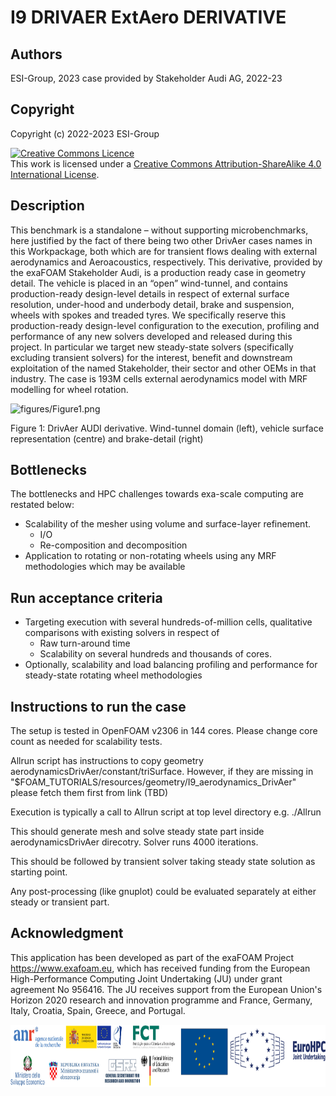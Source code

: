 # I9 DRIVAER ExtAero DERIVATIVE


## Authors
ESI-Group, 2023
case provided by Stakeholder Audi AG, 2022-23


## Copyright
Copyright (c) 2022-2023 ESI-Group

<a rel="license" href="http://creativecommons.org/licenses/by-sa/4.0/"><img alt="Creative Commons Licence" style="border-width:0" src="https://i.creativecommons.org/l/by-sa/4.0/88x31.png" /></a><br />This work is licensed under a <a rel="license" href="http://creativecommons.org/licenses/by-sa/4.0/">Creative Commons Attribution-ShareAlike 4.0 International License</a>.


## Description
This benchmark is a standalone – without supporting microbenchmarks, here justified by the fact of there being two other DrivAer cases names in this Workpackage, both which are for transient flows dealing with external aerodynamics and Aeroacoustics, respectively.
This derivative, provided by the exaFOAM Stakeholder Audi, is a production ready case in geometry detail. The vehicle is placed in an “open” wind-tunnel, and contains production-ready design-level details in respect of external surface resolution, under-hood and underbody detail, brake and suspension, wheels with spokes and treaded tyres.
We specifically reserve this production-ready design-level configuration to the execution, profiling and performance of any new solvers developed and released during this project. In particular we target new steady-state solvers (specifically excluding transient solvers) for the interest, benefit and downstream exploitation of the named Stakeholder, their sector and other OEMs in that industry.
The case is 193M cells external aerodynamics model with MRF modelling for wheel rotation.


![figures/Figure1.png](figures/Figure1.png)

Figure 1: DrivAer AUDI derivative. Wind-tunnel domain (left), vehicle surface representation (centre) and brake-detail (right)


## Bottlenecks
The bottlenecks and HPC challenges towards exa-scale computing are restated below:
  - Scalability of the mesher using volume and surface-layer refinement.
    - I/O
    - Re-composition and decomposition
  - Application to rotating or non-rotating wheels using any MRF methodologies which may be available


## Run acceptance criteria
  - Targeting execution with several hundreds-of-million cells, qualitative comparisons with existing solvers in respect of
    - Raw turn-around time
    - Scalability on several hundreds and thousands of cores.
  - Optionally, scalability and load balancing profiling and performance for steady-state rotating wheel methodologies


## Instructions to run the case
The setup is tested in OpenFOAM v2306 in 144 cores. Please change core count as needed for scalability tests.

Allrun script has instructions to copy geometry aerodynamicsDrivAer/constant/triSurface.
However, if they are missing in "$FOAM_TUTORIALS/resources/geometry/I9_aerodynamics_DrivAer" please fetch them first from link (TBD) 

Execution is typically a call to Allrun script at top level directory e.g. ./Allrun

This should generate mesh and solve steady state part inside aerodynamicsDrivAer direcotry. Solver runs 4000 iterations.

This should be followed by transient solver taking steady state solution as starting point.

Any post-processing (like gnuplot) could be evaluated separately at either steady or transient part.


## Acknowledgment
This application has been developed as part of the exaFOAM Project https://www.exafoam.eu, which has received funding from the European High-Performance Computing Joint Undertaking (JU) under grant agreement No 956416. The JU receives support from the European Union's Horizon 2020 research and innovation programme and France, Germany, Italy, Croatia, Spain, Greece, and Portugal.

<img src="figures/Footer_Logos.jpg" alt="footer" height="100">


